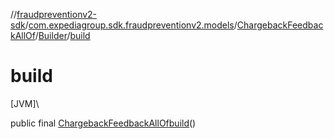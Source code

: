//[fraudpreventionv2-sdk](../../../../index.md)/[com.expediagroup.sdk.fraudpreventionv2.models](../../index.md)/[ChargebackFeedbackAllOf](../index.md)/[Builder](index.md)/[build](build.md)

# build

[JVM]\

public final [ChargebackFeedbackAllOf](../index.md)[build](build.md)()
